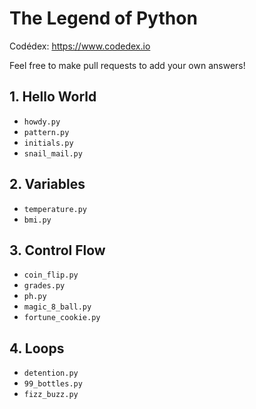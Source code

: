 # The Legend of Python

Codédex: https://www.codedex.io

Feel free to make pull requests to add your own answers!

## 1. Hello World

- `howdy.py`
- `pattern.py`
- `initials.py`
- `snail_mail.py`

## 2. Variables

- `temperature.py`
- `bmi.py`

## 3. Control Flow

- `coin_flip.py`
- `grades.py`
- `ph.py`
- `magic_8_ball.py`
- `fortune_cookie.py`

## 4. Loops

- `detention.py`
- `99_bottles.py`
- `fizz_buzz.py`
